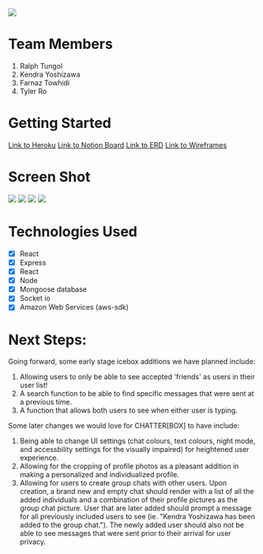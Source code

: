 # <img src="https://i.imgur.com/18SZnto.png">

# Team Members
1. Ralph Tungol
2. Kendra Yoshizawa
3. Farnaz Towhidi
4. Tyler Ro

# Getting Started 

[Link to Heroku]( -)
[Link to Notion Board](https://www.notion.so/Project-4-116573c35df34573aec91b1e92c04118)
[Link to ERD](https://lucid.app/lucidchart/a4f7bc41-de4d-4864-b5cb-280d8ba4388d/edit?viewport_loc=357%2C-530%2C939%2C1075%2C0_0&invitationId=inv_5697f7c8-49fa-4ec2-917e-00c9753884d3)
[Link to Wireframes](https://www.figma.com/file/sokWtK9ITMAuoRqUsckBqL/Daily-UI-013%2C-Direct-Messaging-(Community)?node-id=125%3A237&t=IMPmfOoZNcz5d72m-1)


# Screen Shot

<img src="https://ga-chatterbox.s3.ca-central-1.amazonaws.com/login.png">

<img src="https://ga-chatterbox.s3.ca-central-1.amazonaws.com/signup.png">

<img src="https://ga-chatterbox.s3.ca-central-1.amazonaws.com/profileUpdate.png">

<img src="https://ga-chatterbox.s3.ca-central-1.amazonaws.com/Screen+Shot+2022-12-09+at+2.07.40+AM.png">

# Technologies Used
- [X] React
- [X] Express
- [X] React
- [X] Node
- [X] Mongoose database
- [X] Socket io 
- [X] Amazon Web Services (aws-sdk)

# Next Steps:

Going forward, some early stage icebox additions we have planned include:

1. Allowing users to only be able to see accepted 'friends' as users in their user list!
2. A search function to be able to find specific messages that were sent at a previous time.
3. A function that allows both users to see when either user is typing.

Some later changes we would love for CHATTER[BOX] to have include:

1. Being able to change UI settings (chat colours, text colours, night mode, and accessbility settings for the visually impaired) for heightened user experience.
2. Allowing for the cropping of profile photos as a pleasant addition in making a personalized and individualized profile.
3. Allowing for users to create group chats with other users. Upon creation, a brand new and empty chat should render with a list of all the added individuals and a combination of their profile pictures as the group chat picture. User that are later added should prompt a message for all previously included users to see (ie. "Kendra Yoshizawa has been added to the group chat."). The newly added user should also not be able to see messages that were sent prior to their arrival for user privacy.

